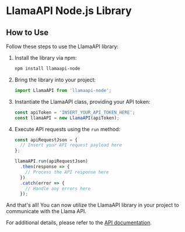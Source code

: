 # LlamaAPI Node.js Library

## How to Use

Follow these steps to use the LlamaAPI library:

1. Install the library via npm:

   ```bash
   npm install llamaapi-node
   ```

2. Bring the library into your project:

   ```javascript
   import LlamaAPI from 'llamaapi-node';
   ```

3. Instantiate the LlamaAPI class, providing your API token:

   ```javascript
   const apiToken = 'INSERT_YOUR_API_TOKEN_HERE';
   const llamaAPI = new LlamaAPI(apiToken);
   ```

4. Execute API requests using the `run` method:

   ```javascript
   const apiRequestJson = {
     // Insert your API request payload here
   };

   llamaAPI.run(apiRequestJson)
     .then(response => {
       // Process the API response here
     })
     .catch(error => {
       // Handle any errors here
     });
   ```

And that's all! You can now utilize the LlamaAPI library in your project to communicate with the Llama API.

For additional details, please refer to the [API documentation](https://docs.llama-api.com).


